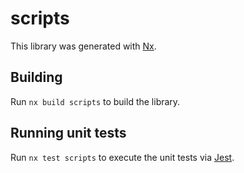 # scripts

This library was generated with [Nx](https://nx.dev).

## Building

Run `nx build scripts` to build the library.

## Running unit tests

Run `nx test scripts` to execute the unit tests via [Jest](https://jestjs.io).
